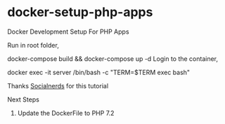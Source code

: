 # docker-setup-php-apps
Docker Development Setup  For PHP Apps

Run in root folder,

docker-compose build && docker-compose up -d
Login to the container,

docker exec -it server /bin/bash -c "TERM=$TERM exec bash"

Thanks [Socialnerds](https://github.com/SocialNerds/Docker-Laravel-episode-50) for this tutorial

Next Steps 
1) Update the DockerFile to PHP 7.2